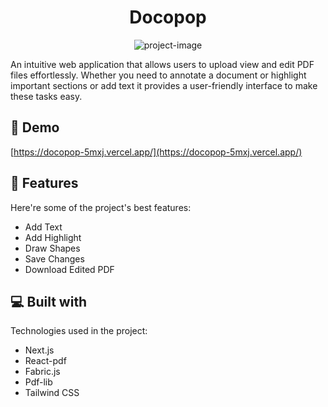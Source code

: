 <h1 align="center" id="title">Docopop</h1>

<p align="center"><img src="https://socialify.git.ci/shreyabhatt28/docopop/image?language=1&amp;owner=1&amp;name=1&amp;stargazers=1&amp;theme=Light" alt="project-image"></p>

<p id="description">An intuitive web application that allows users to upload view and edit PDF files effortlessly. Whether you need to annotate a document or highlight important sections or add text it provides a user-friendly interface to make these tasks easy.</p>

<h2>🚀 Demo</h2>

[https://docopop-5mxj.vercel.app/](https://docopop-5mxj.vercel.app/)

  
  
<h2>🧐 Features</h2>

Here're some of the project's best features:

*   Add Text
*   Add Highlight
*   Draw Shapes
*   Save Changes
*   Download Edited PDF

  
  
<h2>💻 Built with</h2>

Technologies used in the project:

*   Next.js
*   React-pdf
*   Fabric.js
*   Pdf-lib
*   Tailwind CSS
